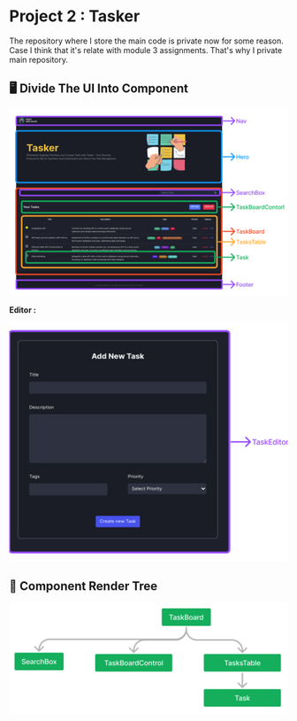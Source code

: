 # Project 2 : Tasker

The repository where I store the main code is private now for some reason. Case I think that it's relate with module 3 assignments. That's why I private main repository.

## 🖥️ Divide The UI Into Component

![Dividing UI](./forReadMe/divide_the_ui_into_component.png)

**Editor :**

![Editor Component](./forReadMe/divide_the_ui_into_component_editor.png)

## 🌲 Component Render Tree

![Component Render Tree](./forReadMe/component_render_tree.png)

